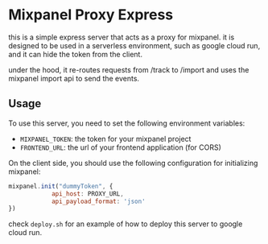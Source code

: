 # Mixpanel Proxy Express
this is a simple express server that acts as a proxy for mixpanel. it is designed to be used in a serverless environment, such as google cloud run, and it can hide the token from the client.

under the hood, it re-routes requests from /track to /import and uses the mixpanel import api to send the events.

## Usage
To use this server, you need to set the following environment variables:
- `MIXPANEL_TOKEN`: the token for your mixpanel project
- `FRONTEND_URL`: the url of your frontend application (for CORS)

On the client side, you should use the following configuration for initializing mixpanel:
```javascript
mixpanel.init("dummyToken", {
			api_host: PROXY_URL,		
			api_payload_format: 'json'
})
```

check `deploy.sh` for an example of how to deploy this server to google cloud run.
